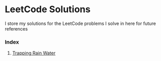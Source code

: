 # LeetCode Solutions
I store my solutions for the LeetCode problems I solve in here for future references
### Index
1. [Trapping Rain Water](trapping-rain-water.md)

